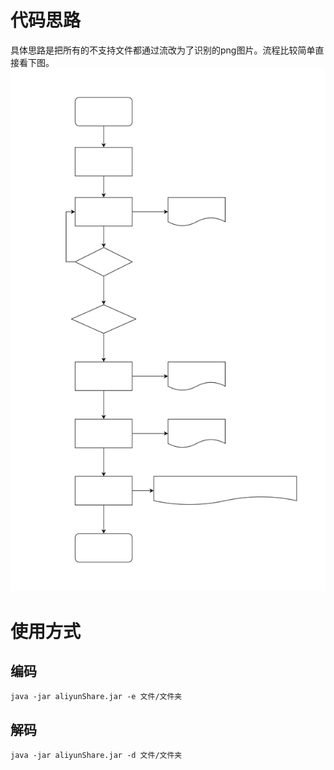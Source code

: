 # 代码思路
具体思路是把所有的不支持文件都通过流改为了识别的png图片。流程比较简单直接看下图。
![avatar](./img/lct.svg)

# 使用方式

## 编码
```
java -jar aliyunShare.jar -e 文件/文件夹
```
## 解码
```
java -jar aliyunShare.jar -d 文件/文件夹
```